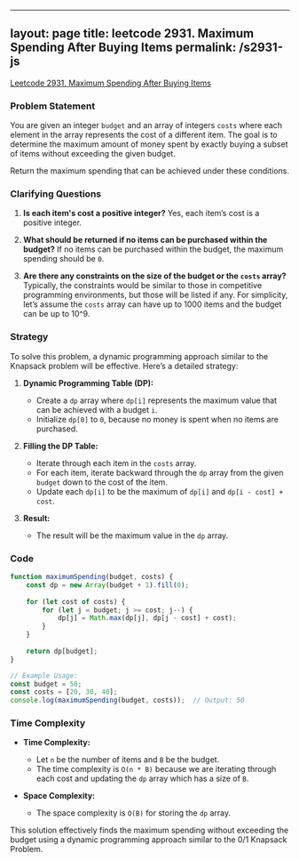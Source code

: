 
---
layout: page
title: leetcode 2931. Maximum Spending After Buying Items
permalink: /s2931-js
---
[Leetcode 2931. Maximum Spending After Buying Items](https://algoadvance.github.io/algoadvance/l2931)
### Problem Statement

You are given an integer `budget` and an array of integers `costs` where each element in the array represents the cost of a different item. The goal is to determine the maximum amount of money spent by exactly buying a subset of items without exceeding the given budget. 

Return the maximum spending that can be achieved under these conditions.

### Clarifying Questions

1. **Is each item's cost a positive integer?**
   Yes, each item’s cost is a positive integer.

2. **What should be returned if no items can be purchased within the budget?**
   If no items can be purchased within the budget, the maximum spending should be `0`.

3. **Are there any constraints on the size of the budget or the `costs` array?**
   Typically, the constraints would be similar to those in competitive programming environments, but those will be listed if any. For simplicity, let’s assume the `costs` array can have up to 1000 items and the budget can be up to 10^9.

### Strategy

To solve this problem, a dynamic programming approach similar to the Knapsack problem will be effective. Here’s a detailed strategy:

1. **Dynamic Programming Table (DP):**
   - Create a `dp` array where `dp[i]` represents the maximum value that can be achieved with a budget `i`.
   - Initialize `dp[0]` to `0`, because no money is spent when no items are purchased.

2. **Filling the DP Table:**
   - Iterate through each item in the `costs` array.
   - For each item, iterate backward through the `dp` array from the given `budget` down to the cost of the item.
   - Update each `dp[i]` to be the maximum of `dp[i]` and `dp[i - cost] + cost`.

3. **Result:**
   - The result will be the maximum value in the `dp` array.

### Code

```javascript
function maximumSpending(budget, costs) {
    const dp = new Array(budget + 1).fill(0);
    
    for (let cost of costs) {
        for (let j = budget; j >= cost; j--) {
            dp[j] = Math.max(dp[j], dp[j - cost] + cost);
        }
    }
    
    return dp[budget];
}

// Example Usage:
const budget = 50;
const costs = [20, 30, 40];
console.log(maximumSpending(budget, costs));  // Output: 50
```

### Time Complexity

- **Time Complexity:**
  - Let `n` be the number of items and `B` be the budget.
  - The time complexity is `O(n * B)` because we are iterating through each cost and updating the `dp` array which has a size of `B`.

- **Space Complexity:**
  - The space complexity is `O(B)` for storing the `dp` array.

This solution effectively finds the maximum spending without exceeding the budget using a dynamic programming approach similar to the 0/1 Knapsack Problem.